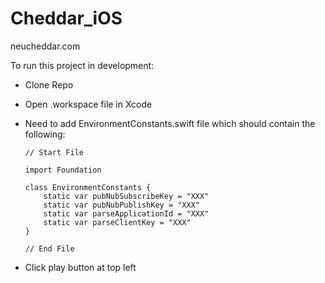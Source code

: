 # Cheddar_iOS
neucheddar.com


To run this project in development:

- Clone Repo
- Open .workspace file in Xcode
- Need to add EnvironmentConstants.swift file which should contain the following:


      // Start File
      
      import Foundation

      class EnvironmentConstants {
          static var pubNubSubscribeKey = "XXX"
          static var pubNubPublishKey = "XXX"
          static var parseApplicationId = "XXX"
          static var parseClientKey = "XXX"
      }
      
      // End File
      
      
- Click play button at top left
